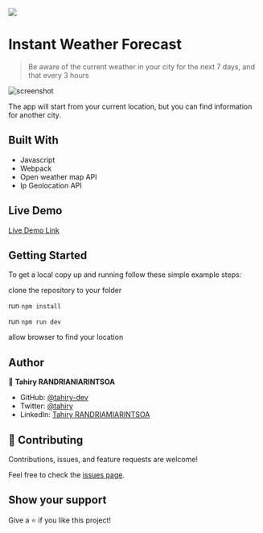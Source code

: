 ![](https://img.shields.io/badge/Microverse-blueviolet)

# Instant Weather Forecast

> Be aware of the current weather in your city for the next 7 days, and that every 3 hours

![screenshot](https://user-images.githubusercontent.com/47100064/110806783-733b4680-8293-11eb-8b70-f423ba265579.png)

The app will start from your current location,  but you can find information for another city.

## Built With

- Javascript
- Webpack
- Open weather map API
- Ip Geolocation API

## Live Demo

[Live Demo Link](https://gracious-visvesvaraya-565678.netlify.app/)


## Getting Started

To get a local copy up and running follow these simple example steps:

clone the repository to your folder

run ``` npm install ```

run ``` npm run dev ```

allow browser to find your location

## Author

👤 **Tahiry RANDRIANIARINTSOA**

- GitHub: [@tahiry-dev](https://github.com/tahiry-dev)
- Twitter: [@tahiry](https://twitter.com/Tahiry94825074)
- LinkedIn: [Tahiry RANDRIAMIARINTSOA](https://www.linkedin.com/in/tahiry-randriamiarintsoa/)


## 🤝 Contributing

Contributions, issues, and feature requests are welcome!

Feel free to check the [issues page](https://github.com/tahiry-dev/instant-weather-forecast/issues).

## Show your support

Give a ⭐️ if you like this project!

